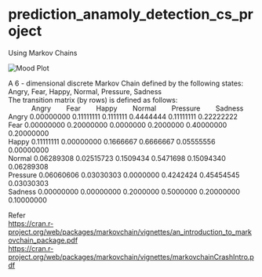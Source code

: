 # prediction_anamoly_detection_cs_project
Using Markov Chains  
  
![Mood Plot](https://i.imgur.com/VLd9t4P.png)
  
 A  6 - dimensional discrete Markov Chain defined by the following states:  
 Angry, Fear, Happy, Normal, Pressure, Sadness  
 The transition matrix  (by rows)  is defined as follows:  
&nbsp;&nbsp;&nbsp;&nbsp;&nbsp;&nbsp;&nbsp;&nbsp;&nbsp;&nbsp;&nbsp;&nbsp;Angry&nbsp;&nbsp;&nbsp;&nbsp;&nbsp;&nbsp;&nbsp;&nbsp;Fear&nbsp;&nbsp;&nbsp;&nbsp;&nbsp;&nbsp;&nbsp;&nbsp;Happy&nbsp;&nbsp;&nbsp;&nbsp;&nbsp;&nbsp;&nbsp;&nbsp;Normal&nbsp;&nbsp;&nbsp;&nbsp;&nbsp;&nbsp;&nbsp;&nbsp;Pressure&nbsp;&nbsp;&nbsp;&nbsp;&nbsp;&nbsp;&nbsp;&nbsp;Sadness  
Angry    0.00000000 0.11111111 0.1111111 0.4444444 0.11111111 0.22222222  
Fear     0.00000000 0.20000000 0.0000000 0.2000000 0.40000000 0.20000000  
Happy    0.11111111 0.00000000 0.1666667 0.6666667 0.05555556 0.00000000  
Normal   0.06289308 0.02515723 0.1509434 0.5471698 0.15094340 0.06289308  
Pressure 0.06060606 0.03030303 0.0000000 0.4242424 0.45454545 0.03030303  
Sadness  0.00000000 0.00000000 0.2000000 0.5000000 0.20000000 0.10000000  

Refer   
https://cran.r-project.org/web/packages/markovchain/vignettes/an_introduction_to_markovchain_package.pdf  
https://cran.r-project.org/web/packages/markovchain/vignettes/markovchainCrashIntro.pdf  

